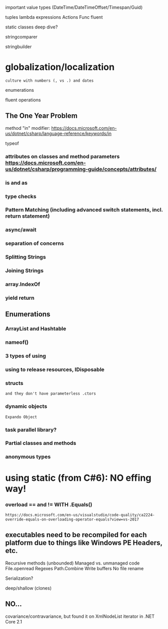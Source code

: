 important value types (DateTime/DateTimeOffset/Timespan/Guid)

tuples
lambda expressions
Actions
Func
fluent

static classes deep dive?

stringcomparer

stringbuilder

# globalization/localization
    culture with numbers (, vs .) and dates

enumerations

fluent operations

## The One Year Problem

method "in" modifier: https://docs.microsoft.com/en-us/dotnet/csharp/language-reference/keywords/in

typeof

### attributes on classes and method parameters https://docs.microsoft.com/en-us/dotnet/csharp/programming-guide/concepts/attributes/

### is and as

### type checks

### Pattern Matching \(including advanced switch statements, incl. return statement\)

### async/await

### separation of concerns

### Splitting Strings

### Joining Strings

### array.IndexOf

### yield return

## Enumerations

### ArrayList and Hashtable

### nameof()

### 3 types of using

### using to release resources, IDisposable

### structs
    and they don't have parameterless .ctors

### dynamic objects
    Expando Object

### task parallel library?

### Partial classes and methods

### anonymous types

# using static (from C#6): NO effing way!

### overload == and != WITH .Equals()
    https://docs.microsoft.com/en-us/visualstudio/code-quality/ca2224-override-equals-on-overloading-operator-equals?view=vs-2017

## executables need to be recompiled for each platform due to things like Windows PE Headers, etc.

Recursive methods (unbounded)
Managed vs. unmanaged code
File.openread
Regexes
Path.Combine
Write buffers
No file rename

Serialization?

deep/shallow (clones)

## NO...
covariance/contravariance, but found it on XmlNodeList iterator in .NET Core 2.1
